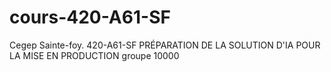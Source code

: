 # cours-420-A61-SF
Cegep Sainte-foy. 420-A61-SF PRÉPARATION DE LA SOLUTION D'IA POUR LA MISE EN PRODUCTION groupe 10000
